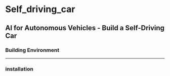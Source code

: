 # Self_driving_car
## AI for Autonomous Vehicles - Build a Self-Driving Car

### Building Environment 
---
### installation 



